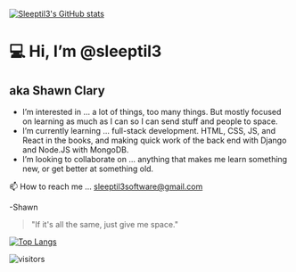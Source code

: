 [![Sleeptil3's GitHub stats](https://github-readme-stats.vercel.app/api?username=sleeptil3&theme=radical)](https://github.com/sleeptil3/github-readme-stats) 
# :computer: Hi, I’m @sleeptil3
## aka Shawn Clary
- I’m interested in ... a lot of things, too many things. But mostly focused on learning as much as I can so I can send stuff and people to space.
- I’m currently learning ... full-stack development. HTML, CSS, JS, and React in the books, and making quick work of the back end with Django and Node.JS with MongoDB.
- I’m looking to collaborate on ... anything that makes me learn something new, or get better at something old.

📫  How to reach me ... [sleeptil3software@gmail.com](mailto:sleeptil3software@gmail.com)

-Shawn

> "If it's all the same, just give me space."

[![Top Langs](https://github-readme-stats.vercel.app/api/top-langs/?username=sleeptil3&layout=compact&theme=radical)](https://github.com/sleeptil3/github-readme-stats)

![visitors](https://visitor-badge.glitch.me/badge?page_id=sleeptil3.sleeptil3)
